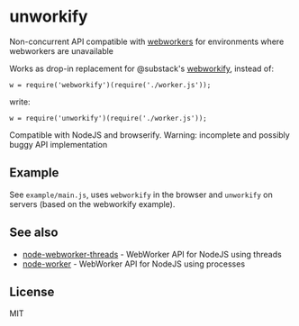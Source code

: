 # unworkify

Non-concurrent API compatible with [webworkers](http://www.w3.org/TR/workers/) for environments where webworkers are unavailable

Works as drop-in replacement for @substack's [webworkify](https://github.com/substack/webworkify), instead of:

    w = require('webworkify')(require('./worker.js'));

write:

    w = require('unworkify')(require('./worker.js'));

Compatible with NodeJS and browserify. Warning: incomplete and possibly buggy API implementation

## Example

See `example/main.js`, uses `webworkify` in the browser and `unworkify` on servers (based on the webworkify example).

## See also

* [node-webworker-threads](https://github.com/audreyt/node-webworker-threads) - WebWorker API for NodeJS using threads
* [node-worker](https://github.com/deathcap/node-worker) - WebWorker API for NodeJS using processes

## License

MIT

